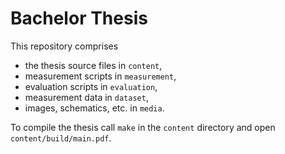 # Bachelor Thesis

This repository comprises

* the thesis source files in `content`,
* measurement scripts in `measurement`,
* evaluation scripts in `evaluation`,
* measurement data in `dataset`,
* images, schematics, etc. in `media`.

To compile the thesis call `make` in the `content` directory and open
`content/build/main.pdf`.
